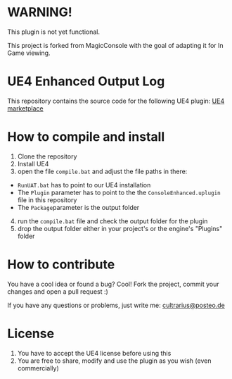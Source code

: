 # WARNING!

This plugin is not yet functional.

This project is forked from MagicConsole with the goal of adapting it for In Game viewing.

# UE4 Enhanced Output Log

This repository contains the source code for the following UE4 plugin: [UE4 marketplace](https://www.unrealengine.com/marketplace/enhanced-output-log)

# How to compile and install

1. Clone the repository
2. Install UE4
3. open the file `compile.bat` and adjust the file paths in there:
 * `RunUAT.bat` has to point to our UE4 installation
 * The `Plugin` parameter has to point to the the `ConsoleEnhanced.uplugin ` file in this repository
 * The `Package`parameter is the output folder
4. run the `compile.bat` file and check the output folder for the plugin
5. drop the output folder either in your project's or the engine's "Plugins" folder

# How to contribute

You have a cool idea or found a bug? Cool! Fork the project, commit your changes and open a pull request :)

If you have any questions or problems, just write me: cultrarius@posteo.de

# License

1. You have to accept the UE4 license before using this
2. You are free to share, modify and use the plugin as you wish (even commercially)
